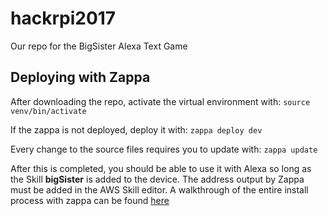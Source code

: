 # hackrpi2017
Our repo for the BigSister Alexa Text Game

## Deploying with Zappa
After downloading the repo, activate the virtual environment with:
`source venv/bin/activate`

If the zappa is not deployed, deploy it with:
`zappa deploy dev`

Every change to the source files requires you to update with:
`zappa update`

After this is completed, you should be able to use it with Alexa so long as the Skill __bigSister__ is added to the device.
The address output by Zappa must be added in the AWS Skill editor.
A walkthrough of the entire install process with zappa can be found [here](https://developer.amazon.com/blogs/post/8e8ad73a-99e9-4c0f-a7b3-60f92287b0bf/new-alexa-tutorial-deploy-flask-ask-skills-to-aws-lambda-with-zappa)
